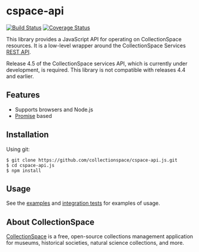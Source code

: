 # cspace-api

[![Build Status](https://travis-ci.org/collectionspace/cspace-api.js.svg?branch=master)](https://travis-ci.org/collectionspace/cspace-api.js)
[![Coverage Status](https://coveralls.io/repos/github/collectionspace/cspace-api.js/badge.svg?branch=master)](https://coveralls.io/github/collectionspace/cspace-api.js?branch=master)

This library provides a JavaScript API for operating on CollectionSpace resources. It is a low-level wrapper around the CollectionSpace Services [REST API](https://wiki.collectionspace.org/display/collectionspace/Common+Services+REST+API+documentation).

Release 4.5 of the CollectionSpace services API, which is currently under development, is required. This library is not compatible with releases 4.4 and earlier.

## Features

- Supports browsers and Node.js
- [Promise](http://www.html5rocks.com/en/tutorials/es6/promises/) based

## Installation

Using git:

```
$ git clone https://github.com/collectionspace/cspace-api.js.git
$ cd cspace-api.js
$ npm install
```

## Usage

See the [examples](./examples) and [integration tests](./test/integration) for examples of usage.

## About CollectionSpace

[CollectionSpace](http://www.collectionspace.org/) is a free, open-source collections management application for museums, historical societies, natural science collections, and more.
